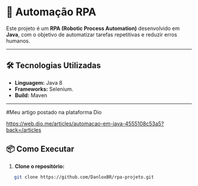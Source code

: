 # 🤖 Automação RPA 

Este projeto é um **RPA (Robotic Process Automation)** desenvolvido em **Java**, com o objetivo de automatizar tarefas repetitivas e reduzir erros humanos.  

---

## 🛠️ Tecnologias Utilizadas

- **Linguagem:** Java 8   
- **Frameworks:** Selenium.  
- **Build:** Maven   

---
#Meu artigo postado na plataforma Dio

https://web.dio.me/articles/automacao-em-java-4555108c53a5?back=/articles

## 📦 Como Executar

1. **Clone o repositório:**
```bash
   git clone https://github.com/DanloxBR/rpa-projeto.git
